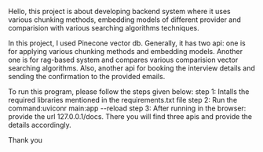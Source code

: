 Hello, this project is about developing backend system where it uses various chunking methods, embedding models of different provider and comparision with various searching algorithms techniques. 

In this project, I used Pinecone vector db. Generally, it has two api: one is for applying various chunking methods and embedding models. Another one is for rag-based system and compares various comparision vector searching algorithms. Also, another api for booking the interview details and sending the confirmation to the provided emails.

To run this program, please follow the steps given below:
step 1: Intalls the required libraries mentioned in the requirements.txt file
step 2: Run the command:uviconr main:app --reload 
step 3: After running in the browser: provide the url 127.0.0.1/docs. There you will find three apis and provide the details accordingly.

Thank you
